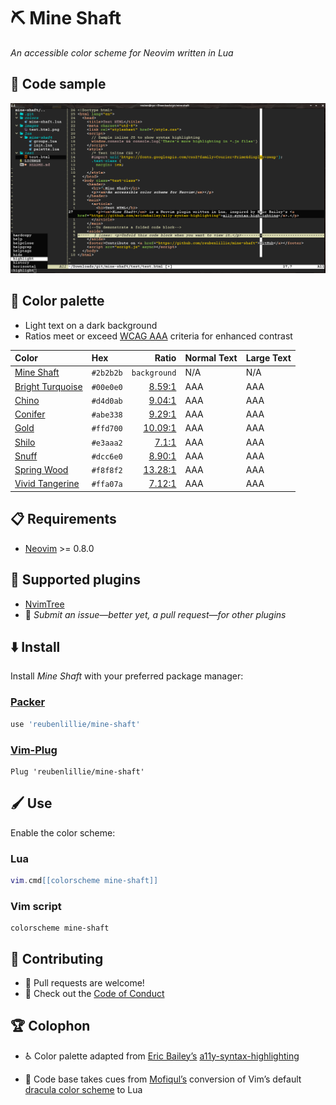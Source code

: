 # ⛏️ Mine Shaft

_An accessible color scheme for Neovim written in Lua_

## 🧪 Code sample

![The Mine Shaft color scheme applied to HTML in Neovim with the NvimTree. Screenshot](/images/test.html.png)

## 🎨 Color palette

* Light text on a dark background
* Ratios meet or exceed [WCAG AAA](https://www.w3.org/TR/WCAG/#contrast-enhanced) criteria for enhanced contrast

| Color | Hex | Ratio | Normal Text | Large Text |
| :---- | :-- | ----: | :---------- | :--------- |
| [Mine Shaft](http://chir.ag/projects/name-that-color/#2b2b2b) | `#2b2b2b` | `background` | N/A | N/A |
| [Bright Turquoise](http://chir.ag/projects/name-that-color/#00e0e0) | `#00e0e0` | [8.59:1](https://webaim.org/resources/contrastchecker/?fcolor=00E0E0&bcolor=2B2B2B) | AAA | AAA |
| [Chino](http://chir.ag/projects/name-that-color/#d4d0ab) | `#d4d0ab` | [9.04:1](https://webaim.org/resources/contrastchecker/?fcolor=D4D0AB&bcolor=2B2B2B) | AAA | AAA |
| [Conifer](http://chir.ag/projects/name-that-color/#abe338) | `#abe338` | [9.29:1](https://webaim.org/resources/contrastchecker/?fcolor=ABE338&bcolor=2B2B2B) | AAA | AAA |
| [Gold](http://chir.ag/projects/name-that-color/#ffd700) | `#ffd700` | [10.09:1](https://webaim.org/resources/contrastchecker/?fcolor=FFD700&bcolor=2B2B2B) | AAA | AAA |
| [Shilo](http://chir.ag/projects/name-that-color/#e3aaa2) | `#e3aaa2` | [7.1:1](https://webaim.org/resources/contrastchecker/?fcolor=E3AAA2&bcolor=2B2B2B) | AAA | AAA |
| [Snuff](http://chir.ag/projects/name-that-color/#dcc6e0) | `#dcc6e0` | [8.90:1](https://webaim.org/resources/contrastchecker/?fcolor=DCC6E0&bcolor=2B2B2B) | AAA | AAA |
| [Spring Wood](http://chir.ag/projects/name-that-color/#f8f8f2) | `#f8f8f2` | [13.28:1](https://webaim.org/resources/contrastchecker/?fcolor=F8F8F2&bcolor=2B2B2B) | AAA | AAA |
| [Vivid Tangerine](http://chir.ag/projects/name-that-color/#ffa07a) | `#ffa07a` | [7.12:1](https://webaim.org/resources/contrastchecker/?fcolor=FFA07A&bcolor=2B2B2B) | AAA | AAA |

## 📋 Requirements

* [Neovim](https://github.com/neovim/neovim/wiki/Installing-Neovim) >= 0.8.0

## 🔌 Supported plugins

* [NvimTree](https://github.com/nvim-tree/nvim-tree.lua)
* 💌 _Submit an issue—better yet, a pull request—for other plugins_

## ⬇️ Install

Install _Mine Shaft_ with your preferred package manager:

### [Packer](https://github.com/wbthomason/packer.nvim)

```lua
use 'reubenlillie/mine-shaft'
```

### [Vim-Plug](https://github.com/junegunn/vim-plug)

```vim
Plug 'reubenlillie/mine-shaft'
```

## 🖌️ Use

Enable the color scheme:

### Lua

```lua
vim.cmd[[colorscheme mine-shaft]]
```

### Vim script

```vim
colorscheme mine-shaft
```

## 👷 Contributing

* 🫶 Pull requests are welcome!
* 📌 Check out the [Code of Conduct](/CODE_OF_CONDUCT.md)

## 🏆 Colophon

* ♿ Color palette adapted from [Eric Bailey’s](https://github.com/ericwbailey) [a11y-syntax-highlighting](https://github.com/ericwbailey/a11y-syntax-highlighting)

* 🧛 Code base takes cues from [Mofiqul’s](https://github.com/Mofiqul) conversion of Vim’s default [dracula color scheme](https://github.com/Mofiqul/dracula.nvim) to Lua
